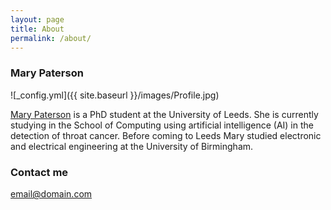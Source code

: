 ```yaml
---
layout: page
title: About
permalink: /about/
---
```


### Mary Paterson

![_config.yml]({{ site.baseurl }}/images/Profile.jpg) 

[Mary Paterson](https://eps.leeds.ac.uk/computing/pgr/8564/mary-paterson) is a PhD student at the University of Leeds. She is currently studying in the School of Computing using artificial intelligence (AI) in the detection of throat cancer. Before coming to Leeds Mary studied electronic and electrical engineering at the University of Birmingham. 

### Contact me

[email@domain.com](mailto:email@domain.com)
